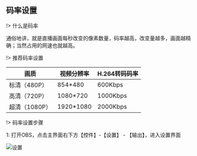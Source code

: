 ## 码率设置

!> 什么是码率

通俗地讲，就是直播画面每秒改变的像素数量，码率越高，改变量越多，画面越精确；当然占用的网速也就越高。


!> 推荐码率设置


| 画质 | 视频分辨率 | H.264转码码率 | 
| ---- | ---- | ---- | 
| 标清（480P） | 854*480 | 600Kbps |
| 高清（720P） | 1080*720 | 1000Kbps |
| 超清（1080P） | 1920*1080 | 2000Kbps |


!> 码率设置步骤


1: 打开OBS，点击主界面右下方【控件】-【设置】 - 【输出】，进入设置界面

![设置](https://static.sxmaps.com/images/docs/obs_bitrate.png)